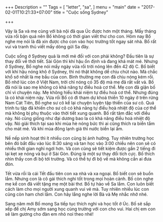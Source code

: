 +++
Description = ""
Tags = [
  "letter",
  "sa",
]
menu = "main"
date = "2017-02-01T10:21:33+07:00"
title = "Cuộc sống Sydney"

+++

Vậy là Sa và mẹ cùng với bà nội đã qua Úc được hơn một tháng. Mấy tháng vừa rồi bận quá nên Bố không có thời gian viết thư cho con. Hôm nay Bố nghe mẹ nói là đã xin được cho con vào học trường tốt ngay sát nhà. Bố rất vui và tranh thủ viết mấy dòng gửi Sa đây.

Cuộc sống ở Sydney quả là mới mẻ đối với con phải không? Đầu tiên là sự thay đổi về thời tiết. Sài Gòn thì khí hậu ổn định và đang khá mát mẻ. Nhưng ở Sydney, Bố nghe nói mấy ngày vừa rồi trời nóng lên đến 42 độ C. Bố biết với khí hậu nóng khô ở Sydney, thì nó thật không dể chịu chút nào. Mà chắc khổ sở nhất là mẹ bầu của con. Bình thường mẹ con đã chịu nóng kém rồi. Bố nhớ lúc còn ở Việt Nam, trời chỉ nóng có 35 độ mà mẹ đã rất vất vả. Bố đã nói là sao mẹ không có khả năng tự điều hoà cơ thể. Mẹ con đã giận bố chỉ vì chuyện này. Mẹ không hiểu khái niệm tự điều hoà cơ thể. Nhưng đúng là có khái niệm này. Vừa rồi Bố có đi tham dự khoá thiền 10 ngày ở trên rừng Nam Cát Tiên, Bố nghe sư cô kể lại chuyện luyện tập thiền của sư cô. Quá trình tu tập đã khiến cho sư cô có khả năng tự điều hoà nhiệt độ của cơ thể mà không bị phụ thuộc vào thời tiết xung quanh. Bố rất tâm đắc với điều này. Nó cũng giống như đại dương bao la có khả năng điều hoà nhiệt độ vậy. Nó giải thích tại sao khi mùa hè nóng bức thì ai cũng thích ra biển tắm cho mát mẻ. Và khi mùa đông lạnh giá thì nước biển lại ấm.

Nề nếp sinh hoạt thì ít nhiều con cũng bị ảnh hưởng. Tuy nhiên trường học bên đó bắt đầu vào lúc 8:30 sáng và tan học vào 3:00 chiều nên con sẽ có nhiều thời gian nghỉ ngơi hơn. Và con cũng sẽ tiết kiệm được gần 2 tiếng đi lại kẹt xe nóng và bụi ở Sài Gòn. Đúng là một sự thay đổi tích cực. Bố thích nhìn thấy con đi bộ tới trường. Và có thể tự đi bộ về mà không cần ai đưa đón.

Tết vừa rồi là cái Tết đầu tiên con xa nhà và xa ngoại. Bố biết con sẽ buồn lắm. Nhưng con là cô gái thích nghi tốt trong mọi hoàn cảnh. Bố còn nghe mẹ kể con đã viết tặng mẹ một bài thơ. Bố tự hào về Sa lắm. Con luôn biết cách làm cho mọi người xung quanh vui vẻ mà. Tuy nhiên nhiều lúc con cũng còn ham chơi lắm. Con hãy lắng nghe lời Bà và Mẹ nhắc nhở nhé.

Sang năm mới Bố mong Sa tiếp tục thích nghi và học tốt ở Úc. Bố sẽ sắp xếp để chị Amy sớm sang học cùng trường với con cho vui. Hai chị em con sẽ làm gương cho đàn em nhỏ noi theo nhé!


